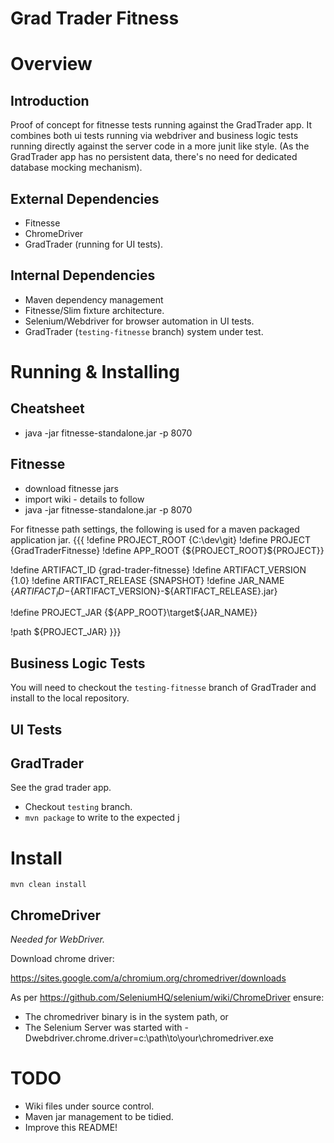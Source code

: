 # Grad Trader Fitness

Overview
========
Introduction
------------
Proof of concept for fitnesse tests running against the GradTrader app.
It combines both ui tests running via webdriver and business logic tests running directly against the server code in a more junit like style.
(As the GradTrader app has no persistent data, there's no need for dedicated database mocking mechanism).

External Dependencies
---------------------
* Fitnesse
* ChromeDriver
* GradTrader (running for UI tests).

Internal Dependencies
---------------------
* Maven dependency management
* Fitnesse/Slim fixture architecture.
* Selenium/Webdriver for browser automation in UI tests.
* GradTrader (`testing-fitnesse` branch) system under test.

Running & Installing
====================
Cheatsheet
----------
* java -jar fitnesse-standalone.jar -p 8070

Fitnesse
--------
* download fitnesse jars
* import wiki - details to follow
* java -jar fitnesse-standalone.jar -p 8070

For fitnesse path settings, the following is used for a maven packaged application jar.
{{{ 
!define PROJECT_ROOT {C:\dev\git}
!define PROJECT {GradTraderFitnesse}
!define APP_ROOT {${PROJECT_ROOT}\${PROJECT}}

!define ARTIFACT_ID {grad-trader-fitnesse}
!define ARTIFACT_VERSION {1.0}
!define ARTIFACT_RELEASE {SNAPSHOT}
!define JAR_NAME {${ARTIFACT_ID}-${ARTIFACT_VERSION}-${ARTIFACT_RELEASE}.jar}

!define PROJECT_JAR {${APP_ROOT}\target\${JAR_NAME}}

!path ${PROJECT_JAR}
}}}

Business Logic Tests
--------------------
You will need to checkout the `testing-fitnesse` branch of GradTrader and install to the local repository.


UI Tests
--------

GradTrader
----------
See the grad trader app.
* Checkout `testing` branch.
* `mvn package` to write to the expected j


Install
=======
`mvn clean install`

ChromeDriver
------------
_Needed for WebDriver._

Download chrome driver:

https://sites.google.com/a/chromium.org/chromedriver/downloads

As per
https://github.com/SeleniumHQ/selenium/wiki/ChromeDriver ensure:
* The chromedriver binary is in the system path, or
* The Selenium Server was started with -Dwebdriver.chrome.driver=c:\path\to\your\chromedriver.exe

TODO
====
* Wiki files under source control.
* Maven jar management to be tidied.
* Improve this README!